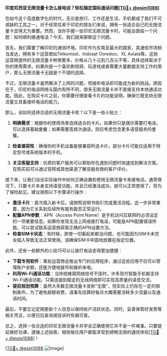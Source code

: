 **印度尼西亚无限流量卡怎么接电话？轻松搞定国际通话问题[[TG💪+ @esim1088](https://t.me/s/esim1088)]**

在如今这个高度数字化的时代，无论是旅行、工作还是生活，手机都成了我们不可或缺的工具之一。对于经常往来于印尼的朋友们来说，拥有一张适合自己的无限流量卡显得尤为重要。然而，当你手握一张印尼无限流量卡时，可能会面临一个问题：如何顺利接通电话？今天，我们就来聊聊这个问题。

首先，我们需要了解印尼的通信环境。印尼作为东南亚最大的国家，其通信市场相当发达，拥有多个运营商如Telkomsel、Indosat Ooredoo、XL Axiata等。这些运营商提供的无限流量卡种类繁多，价格从几十元到几百元不等，具体选择取决于你的使用需求。如果你是一个喜欢刷视频、玩游戏或者需要大量数据支持工作的用户，那么无限流量卡无疑是个不错的选择。

不过，无限流量卡虽然解决了上网的问题，但接听电话却可能成为新的挑战。原因在于，印尼的电话网络与国内有所不同，很多无限流量卡并不直接支持本地通话功能。因此，在购买卡片之前，你需要仔细查看卡片的功能说明，确保它既支持无限流量又具备接听电话的能力。

那么，该如何选择合适的无限流量卡呢？以下是一些小贴士：

1. **明确需求**：根据你的使用场景选择适合的卡片。如果你只是偶尔需要打电话，可以选择基础套餐；如果需要高频次通话，则应考虑包含更多语音服务的套餐。
   
2. **检查兼容性**：确保你的手机设备能够兼容所选卡片。部分卡片可能仅适用于特定型号或系统版本的手机。
   
3. **关注客服支持**：优质的客户服务可以帮助你在遇到问题时快速找到解决方案。在购买前可以通过官网或其他渠道了解该服务商的客户评价。

接下来，让我们谈谈实际操作中如何正确设置和使用无限流量卡来接电话。通常情况下，只要卡片本身支持语音功能，并且已经激活成功，就可以正常使用了。但为了保险起见，建议按照以下步骤进行操作：

- **激活卡片**：首次插入新卡后，请按照说明书指引完成激活流程。这一步非常重要，因为它关系到后续所有服务能否正常运行。
- **配置APN参数**：APN（Access Point Name）是手机访问互联网时必须设定的一项重要信息。如果你发现无法上网或接打电话，可能是APN配置错误所致。可以尝试联系运营商获取正确的APN设置方法。
- **检查SIM卡状态**：有时候，即使一切看起来都没问题，也可能因为SIM卡未完全插入导致无法正常使用。请确保SIM卡牢固地放置在指定位置。

此外，还有一些额外的小技巧可以让接打电话变得更加便捷：

- **下载专用软件**：某些运营商会推出专门的应用程序，通过这些应用不仅可以管理账户余额，还能方便地拨号和接听来电。
- **利用Wi-Fi通话功能**：当传统蜂窝网络信号不佳时，许多现代智能手机都支持Wi-Fi通话功能。只需连接到稳定的无线网络即可实现高质量的语音交流。
- **提前规划预算**：虽然大多数无限流量卡宣称“无限”，但实际上仍存在一定的限制条件。为了避免超额收费，请事先估算好每月大概需要消耗多少流量以及通话时间。

最后，不要忘记定期更新个人信息以保持账户活跃状态。同时，妥善保管好发票等相关凭证，以便日后查询或投诉时有据可查。

总之，选择一张合适的印尼无限流量卡并学会正确使用它并不是一件难事。只要提前做好功课，遵循上述指南，相信每位用户都能享受到顺畅无阻的通信体验[[TG💪+ @esim1088](https://t.me/s/esim1088)]！

[[TG💪+ @esim1088](https://t.me/s/esim1088) ![Image](https://i.postimg.cc/4NQfJmqS/Snipaste-2025-05-13-00-14-12.png)]